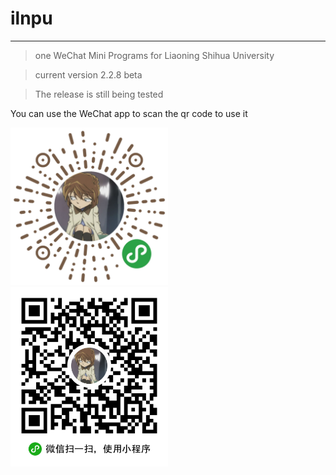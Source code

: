 # ilnpu

---

> one WeChat Mini Programs for Liaoning Shihua University

> current version 2.2.8 beta

> The release is still being tested

You can use the WeChat app to scan the qr code to use it

<img src="static/MPcode.jpg" alt="MPcode" width="50%">

<img src="static/QRcode.jpg" alt="QRcode" width="50%">

